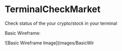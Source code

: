 # TerminalCheckMarket

Check status of the your crypto/stock in your terminal

Basic Wireframe:

![Basic Wireframe Image](images/BasicWir